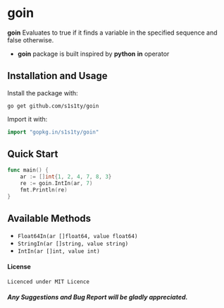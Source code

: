 # goin
**goin** Evaluates to true if it finds a variable in the specified sequence and false otherwise.

* **goin** package is built inspired by **python** **in** operator

## Installation and Usage

Install the package with:
```
go get github.com/s1s1ty/goin
```
Import it with:
```go
import "gopkg.in/s1s1ty/goin"
```

## Quick Start

```go
func main() {
	ar := []int{1, 2, 4, 7, 8, 3}
	re := goin.IntIn(ar, 7)
	fmt.Println(re)
}
```
## Available Methods

- `Float64In(ar []float64, value float64)`
- `StringIn(ar []string, value string)`
- `IntIn(ar []int, value int)`


#### License
    Licenced under MIT Licence

##### Any Suggestions and Bug Report will be gladly appreciated.